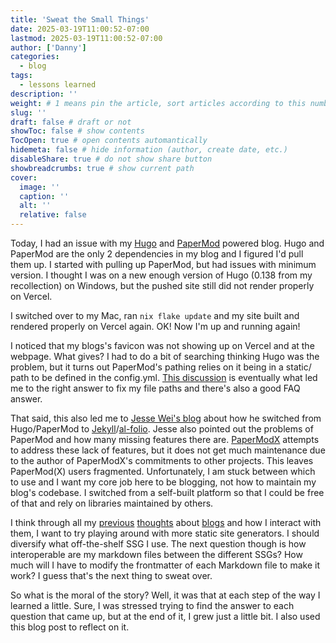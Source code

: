 ```yaml
---
title: 'Sweat the Small Things'
date: 2025-03-19T11:00:52-07:00
lastmod: 2025-03-19T11:00:52-07:00
author: ['Danny']
categories:
  - blog
tags:
  - lessons learned
description: ''
weight: # 1 means pin the article, sort articles according to this number
slug: ''
draft: false # draft or not
showToc: false # show contents
TocOpen: true # open contents automantically
hidemeta: false # hide information (author, create date, etc.)
disableShare: true # do not show share button
showbreadcrumbs: true # show current path
cover:
  image: ''
  caption: ''
  alt: ''
  relative: false
---
```


Today, I had an issue with my [Hugo](https://gohugo.io/) and
[PaperMod](https://github.com/adityatelange/hugo-PaperMod) powered blog. Hugo
and PaperMod are the only 2 dependencies in my blog and I figured I'd pull them
up. I started with pulling up PaperMod, but had issues with minimum version. I
thought I was on a new enough version of Hugo (0.138 from my recollection) on
Windows, but the pushed site still did not render properly on Vercel.

I switched over to my Mac, ran `nix flake update` and my site built and rendered
properly on Vercel again. OK! Now I'm up and running again!

I noticed that my blogs's favicon was not showing up on Vercel and at the
webpage. What gives? I had to do a bit of searching thinking Hugo was the
problem, but it turns out PaperMod's pathing relies on it being in a static/
path to be defined in the config.yml.
[This discussion](https://github.com/adityatelange/hugo-PaperMod/discussions/953)
is eventually what led me to the right answer to fix my file paths and there's
also a good FAQ answer.

That said, this also led me to
[Jesse Wei's blog](https://jessewei.dev/blog/2023/papermod/) about how he
switched from Hugo/PaperMod to
[Jekyll](https://jekyllrb.com/)/[al-folio](https://github.com/alshedivat/al-folio).
Jesse also pointed out the problems of PaperMod and how many missing features
there are. [PaperModX](https://github.com/reorx/hugo-PaperModX) attempts to
address these lack of features, but it does not get much maintenance due to the
author of PaperModX's commitments to other projects. This leaves PaperMod(X)
users fragmented. Unfortunately, I am stuck between which to use and I want my
core job here to be blogging, not how to maintain my blog's codebase. I switched
from a self-built platform so that I could be free of that and rely on libraries
maintained by others.

I think through all my [previous](https://www.solivan.dev/blog/what-is-this/)
[thoughts](https://www.solivan.dev/blog/goals/) about
[blogs](https://www.solivan.dev/blog/migrating-to-hugo/) and how I interact with
them, I want to try playing around with more static site generators. I should
diversify what off-the-shelf SSG I use. The next question though is how
interoperable are my markdown files between the different SSGs? How much will I
have to modify the frontmatter of each Markdown file to make it work? I guess
that's the next thing to sweat over.

So what is the moral of the story? Well, it was that at each step of the way I
learned a little. Sure, I was stressed trying to find the answer to each
question that came up, but at the end of it, I grew just a little bit. I also
used this blog post to reflect on it.
